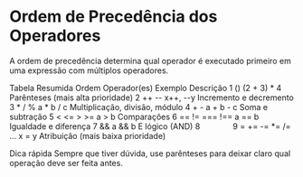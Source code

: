 # Ordem de Precedência dos Operadores
A ordem de precedência determina qual operador é executado primeiro em uma expressão com múltiplos operadores.

Tabela Resumida
Ordem	Operador(es)	Exemplo	Descrição
1	()	(2 + 3) * 4	Parênteses (mais alta prioridade)
2	++ --	x++, --y	Incremento e decremento
3	* / %	a * b / c	Multiplicação, divisão, módulo
4	+ -	a + b - c	Soma e subtração
5	< <= > >=	a > b	Comparações
6	== != === !==	a == b	Igualdade e diferença
7	&&	a && b	E lógico (AND)
8	`		`
9	= += -= *= /= ...	x = y	Atribuição (mais baixa prioridade)

Dica rápida
Sempre que tiver dúvida, use parênteses para deixar claro qual operação deve ser feita antes.

